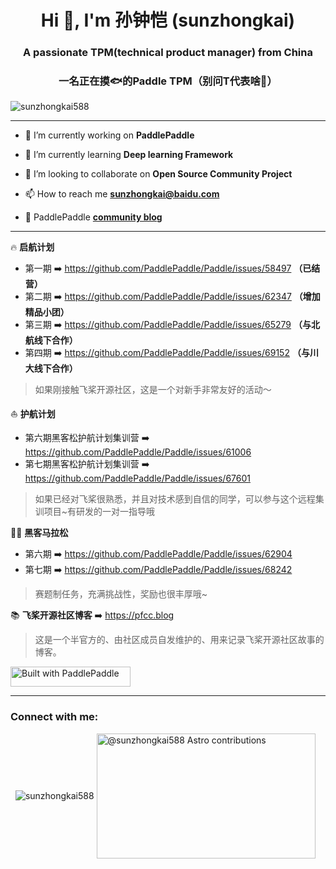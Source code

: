 <!--
**sunzhongkai588/sunzhongkai588** is a ✨ _special_ ✨ repository because its `README.md` (this file) appears on your GitHub profile.

Here are some ideas to get you started:

- 🔭 I’m currently working on ...
- 🌱 I’m currently learning ...
- 👯 I’m looking to collaborate on ...
- 🤔 I’m looking for help with ...
- 💬 Ask me about ...
- 📫 How to reach me: ...
- 😄 Pronouns: ...
- ⚡ Fun fact: ...
-->
<h1 align="center"> Hi 👋, I'm 孙钟恺 (sunzhongkai) </h1>
<h3 align="center"> A passionate TPM(technical product manager) from China </h3>
<h3 align="center"> 一名正在摸🐟的Paddle TPM（别问T代表啥🤪） </h3>


<p align="left"> <img src="https://komarev.com/ghpvc/?username=sunzhongkai588&label=Profile%20views&color=0e75b6&style=flat" alt="sunzhongkai588" /> </p>

  
----------

- 🔭 I’m currently working on **PaddlePaddle**

- 🌱 I’m currently learning **Deep learning Framework**

- 👯 I’m looking to collaborate on **Open Source Community Project**

- 📫 How to reach me **sunzhongkai@baidu.com**

- 📄 PaddlePaddle **[community blog](https://pfcc.blog)**

----------
🔥 **启航计划** 

- 第一期 ➡️ https://github.com/PaddlePaddle/Paddle/issues/58497 **（已结营）**
- 第二期 ➡️ https://github.com/PaddlePaddle/Paddle/issues/62347 **（增加精品小团）**
- 第三期 ➡️ https://github.com/PaddlePaddle/Paddle/issues/65279 **（与北航线下合作）**
- 第四期 ➡️ https://github.com/PaddlePaddle/Paddle/issues/69152 **（与川大线下合作）**


> 如果刚接触飞桨开源社区，这是一个对新手非常友好的活动～

⛵ **护航计划** 

- 第六期黑客松护航计划集训营 ➡️ https://github.com/PaddlePaddle/Paddle/issues/61006
- 第七期黑客松护航计划集训营 ➡️ https://github.com/PaddlePaddle/Paddle/issues/67601

> 如果已经对飞桨很熟悉，并且对技术感到自信的同学，可以参与这个远程集训项目~有研发的一对一指导哦

👨‍💻 **黑客马拉松** 
- 第六期 ➡️ https://github.com/PaddlePaddle/Paddle/issues/62904
- 第七期 ➡️ https://github.com/PaddlePaddle/Paddle/issues/68242

> 赛题制任务，充满挑战性，奖励也很丰厚哦~

📚 **飞桨开源社区博客** ➡️ https://pfcc.blog

> 这是一个半官方的、由社区成员自发维护的、用来记录飞桨开源社区故事的博客。

<a href="http://paddlepaddle.org"><img src="https://paddlepaddle-badge.vercel.app/v1/built-with-paddlepaddle/small.svg" alt="Built with PaddlePaddle" width="192" height="32"></a>

----------

<h3 align="left">Connect with me:</h3>
<p align="left">
</p>

<p>&nbsp;
  <img align="center" src="https://github-readme-stats.vercel.app/api?username=sunzhongkai588&show_icons=true&locale=en" alt="sunzhongkai588" />
  <img align="center" src="https://paddlepaddle-badge.vercel.app/v1/contributor/sunzhongkai588.svg" alt="@sunzhongkai588 Astro contributions" width="350" height="200">
</p>
